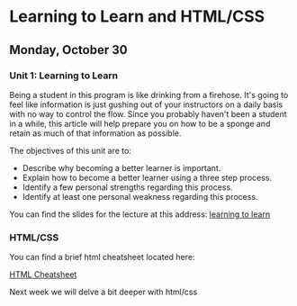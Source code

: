 # Learning to Learn and HTML/CSS

## Monday, October 30

### Unit 1: Learning to Learn
Being a student in this program is like drinking from a firehose. It's going to feel like information is just gushing out of your instructors on a daily basis with no way to control the flow. 
Since you probably haven't been a student in a while, this article will help prepare you on how to be a sponge and retain as much of that information as possible.

The objectives of this unit are to:
- Describe why becoming a better learner is important.
- Explain how to become a better learner using a three step process.
- Identify a few personal strengths regarding this process.
- Identify at least one personal weakness regarding this process.

You can find the slides for the lecture at 
this address: 
[learning to learn](https://docs.google.com/presentation/d/12md5a2j6Dp4IY9SUBDEDyz0XNO-DQZccbuEUpB5dUQI/edit?usp=sharing)

### HTML/CSS

You can find a brief html cheatsheet located here:

[HTML Cheatsheet](https://github.com/warandoates/html-css-cheatsheet)

Next week we will delve a bit deeper with html/css
